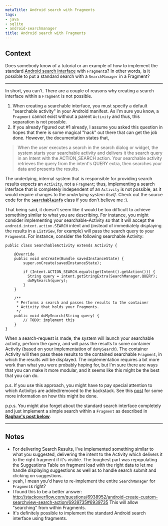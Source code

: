 ```yaml
---
metaTitle: Android search with Fragments
tags:
- java
- sqlite
- android-searchmanager
title: Android search with Fragments
---
```


## Context

Does somebody know of a tutorial or an example of how to implement the standard [Android search interface](http://developer.android.com/guide/topics/search/index.html) with `Fragment`s? In other words, is it possible to put a standard search with a `SearchManager` in a Fragment?



---

In short, you can't. There are a couple of reasons why creating a search interface within a `Fragment` is not possible.


1. When creating a searchable interface, you must specify a default "searchable activity" in your Android manifest. As I'm sure you know, a `Fragment` cannot exist without a parent `Activity` and thus, this separation is not possible.
2. If you already figured out #1 already, I assume you asked this question in hopes that there is some magical "hack" out there that can get the job done. However, the documentation states that,



> 
> When the user executes a search in the search dialog or widget, the
>  system starts your searchable activity and delivers it the search
>  query in an Intent with the ACTION\_SEARCH action. Your searchable
>  activity retrieves the query from the intent's QUERY extra, then
>  searches your data and presents the results.
> 
> 
> 


The underlying, internal system that is responsible for providing search results expects an `Activity`, not a `Fragment`; thus, implementing a search interface that is completely independent of an `Activity` is not possible, as it would require changes to the *underlying system itself*. Check out the source code for the [**`SearchableInfo`**](http://grepcode.com/file/repository.grepcode.com/java/ext/com.google.android/android/2.2_r1.1/android/app/SearchableInfo.java) class if you don't believe me :).


That being said, it doesn't seem like it would be too difficult to achieve something similar to what you are describing. For instance, you might consider implementing your searchable-Activity so that it will accept the `android.intent.action.SEARCH` intent and (instead of immediately displaying the results in a `ListView`, for example) will pass the search query to your `Fragment`s. For instance, consider the following searchable Activity:



```
public class SearchableActivity extends Activity {

    @Override
    public void onCreate(Bundle savedInstanceState) {
        super.onCreate(savedInstanceState);

        if (Intent.ACTION_SEARCH.equals(getIntent().getAction())) {
          String query = intent.getStringExtra(SearchManager.QUERY);
          doMySearch(query);
        }
    }

    /**
     * Performs a search and passes the results to the container
     * Activity that holds your Fragments.
     */
    public void doMySearch(String query) {
        // TODO: implement this
    }
}

```

When a search-request is made, the system will launch your searchable activity, perform the query, and will pass the results to some container Activity (based on your implementation of `doMySearch`). The container Activity will then pass these results to the contained searchable `Fragment`, in which the results will be displayed. The implementation requires a bit more work than what you were probably hoping for, but I'm sure there are ways that you can make it more modular, and it seems like this might be the best that you can do.


p.s. If you use this approach, you might have to pay special attention to which Activitys are added/removed to the backstack. See this [post](https://stackoverflow.com/q/7307234/844882) for some more information on how this might be done.


p.p.s. You might also forget about the standard search interface completely and just implement a simple search within a `Fragment` as described in [**Raghav's post below**](https://stackoverflow.com/a/10479208/844882).



---

## Notes

- For delivering Search Results, I've implemented something similar to what you suggested, delivering the intent to the Activity which delivers it to the right fragment if it's visible. The toughest part was repopulating the Suggestions Table on fragment load with the right data to let me handle displaying suggestions as well as to handle search submit and clicking on suggestions.
-  yeah, I mean you'd have to re-implement the entire `SearchManager` for `Fragment`s right?
- I found this to be a better answer: http://stackoverflow.com/questions/6938952/android-create-custom-searchview-search-action/6939735#6939735  This will allow "searching" from within Fragments.
-  It's definitely possible to implement the standard Android search interface using fragments.
